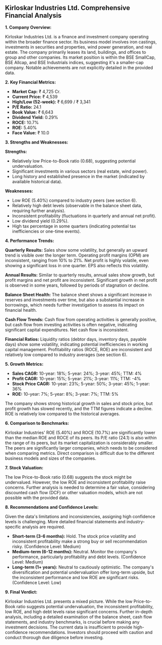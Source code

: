 ## Kirloskar Industries Ltd. Comprehensive Financial Analysis

**1. Company Overview:**

Kirloskar Industries Ltd. is a finance and investment company operating within the broader finance sector.  Its business model involves iron castings, investments in securities and properties, wind power generation, and real estate.  The company primarily leases its land, buildings, and offices to group and other companies. Its market position is within the BSE SmallCap, BSE Allcap, and BSE Industrials indices, suggesting it's a smaller-cap company.  Notable achievements are not explicitly detailed in the provided data.

**2. Key Financial Metrics:**

* **Market Cap:** ₹ 4,725 Cr.
* **Current Price:** ₹ 4,539
* **High/Low (52-week):** ₹ 6,699 / ₹ 3,341
* **P/E Ratio:** 24.1
* **Book Value:** ₹ 6,643
* **Dividend Yield:** 0.29%
* **ROCE:** 10.7%
* **ROE:** 5.40%
* **Face Value:** ₹ 10.0

**3. Strengths and Weaknesses:**

**Strengths:**

* Relatively low Price-to-Book ratio (0.68), suggesting potential undervaluation.
* Significant investments in various sectors (real estate, wind power).
* Long history and established presence in the market (indicated by available historical data).

**Weaknesses:**

* Low ROE (5.40%) compared to industry peers (see section 6).
* Relatively high debt levels (observable in the balance sheet data, requiring further analysis).
* Inconsistent profitability (fluctuations in quarterly and annual net profit).
* Low dividend yield (0.29%).
* High tax percentage in some quarters (indicating potential tax inefficiencies or one-time events).


**4. Performance Trends:**

**Quarterly Results:** Sales show some volatility, but generally an upward trend is visible over the longer term. Operating profit margins (OPM) are inconsistent, ranging from 10% to 21%. Net profit is highly volatile, even showing a significant loss in one quarter.  EPS also reflects this volatility.

**Annual Results:**  Similar to quarterly results, annual sales show growth, but profit margins and net profit are inconsistent.  Significant growth in net profit is observed in some years, followed by periods of stagnation or decline.

**Balance Sheet Health:**  The balance sheet shows a significant increase in reserves and investments over time, but also a substantial increase in borrowings, which needs further investigation to assess its impact on financial health.

**Cash Flow Trends:** Cash flow from operating activities is generally positive, but cash flow from investing activities is often negative, indicating significant capital expenditures.  Net cash flow is inconsistent.

**Financial Ratios:**  Liquidity ratios (debtor days, inventory days, payable days) show some volatility, indicating potential inefficiencies in working capital management.  Profitability ratios (ROCE, ROE) are inconsistent and relatively low compared to industry averages (see section 6).


**5. Growth Metrics:**

* **Sales CAGR:** 10-year: 18%; 5-year: 24%; 3-year: 45%; TTM: 4%
* **Profit CAGR:** 10-year: 15%; 5-year: 21%; 3-year: 11%; TTM: -4%
* **Stock Price CAGR:** 10-year: 23%; 5-year: 50%; 3-year: 45%; 1-year: 36%
* **ROE:** 10-year: 7%; 5-year: 8%; 3-year: 7%; TTM: 5%

The company shows strong historical growth in sales and stock price, but profit growth has slowed recently, and the TTM figures indicate a decline.  ROE is relatively low compared to the historical averages.


**6. Comparison to Benchmarks:**

Kirloskar Industries' ROE (5.40%) and ROCE (10.7%) are significantly lower than the median ROE and ROCE of its peers.  Its P/E ratio (24.1) is also within the range of its peers, but its market capitalization is considerably smaller.  The peers are significantly larger companies, which needs to be considered when comparing metrics.  Direct comparison is difficult due to the different business models and sizes of the companies.


**7. Stock Valuation:**

The low Price-to-Book ratio (0.68) suggests the stock might be undervalued. However, the low ROE and inconsistent profitability raise concerns.  Further analysis is needed to determine a fair value, considering discounted cash flow (DCF) or other valuation models, which are not possible with the provided data.


**8. Recommendations and Confidence Levels:**

Given the data's limitations and inconsistencies, assigning high confidence levels is challenging.  More detailed financial statements and industry-specific analysis are required.

* **Short-term (3-6 months):** Hold.  The stock price volatility and inconsistent profitability make a strong buy or sell recommendation risky.  (Confidence Level: Medium)
* **Medium-term (6-12 months):**  Neutral. Monitor the company's performance, particularly profitability and debt levels.  (Confidence Level: Medium)
* **Long-term (1+ years):**  Neutral to cautiously optimistic.  The company's diversification and potential undervaluation offer long-term upside, but the inconsistent performance and low ROE are significant risks. (Confidence Level: Low)


**9. Final Verdict:**

Kirloskar Industries Ltd. presents a mixed picture. While the low Price-to-Book ratio suggests potential undervaluation, the inconsistent profitability, low ROE, and high debt levels raise significant concerns.  Further in-depth analysis, including a detailed examination of the balance sheet, cash flow statements, and industry benchmarks, is crucial before making any investment decisions.  The current data is insufficient to provide high-confidence recommendations.  Investors should proceed with caution and conduct thorough due diligence before investing.
